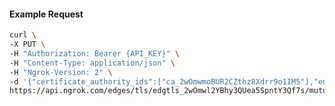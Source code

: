 <!-- Code generated for API Clients. DO NOT EDIT. -->

#### Example Request

```bash
curl \
-X PUT \
-H "Authorization: Bearer {API_KEY}" \
-H "Content-Type: application/json" \
-H "Ngrok-Version: 2" \
-d '{"certificate_authority_ids":["ca_2wOmwmoBUR2CZthz8Xdrr9o1IM5"],"enabled":true}' \
https://api.ngrok.com/edges/tls/edgtls_2wOmwl2YBhy3QUea5SpntY3Qf7s/mutual_tls
```
